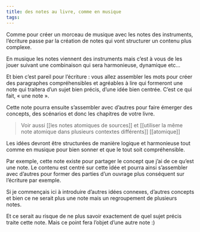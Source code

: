```yaml
---
title: des notes au livre, comme en musique
tags:
---
```

Comme pour créer un morceau de musique avec les notes des instruments, l’écriture passe par la création de notes qui vont structurer un contenu plus complexe.

En musique les notes viennent des instruments mais c’est à vous de les jouer suivant une combinaison qui sera harmonieuse, dynamique etc…

Et bien c’est pareil pour l’écriture : vous allez assembler les mots pour créer des paragraphes compréhensibles et agréables à lire qui formeront une note qui traitera d’un sujet bien précis, d’une idée bien centrée. C’est ce qui fait, « une note ».

Cette note pourra ensuite s’assembler avec d’autres pour faire émerger des concepts, des scénarios et donc les chapitres de votre livre. 

> Voir aussi [[les notes atomiques de sources]] et [[utiliser la même note atomique dans plusieurs contextes différents]] [[atomique]]

Les idées devront être structurées de manière logique et harmonieuse tout comme en musique pour bien sonner et que le tout soit compréhensible. 

Par exemple, cette note existe pour partager le concept que j’ai de ce qu’est une note. Le contenu est centré sur cette idée et pourra ainsi s’assembler avec d’autres pour former des parties d’un ouvrage plus conséquent sur l’écriture par exemple. 

Si je commençais ici à introduire d’autres idées connexes, d’autres concepts et bien ce ne serait plus une note mais un regroupement de plusieurs notes. 

Et ce serait au risque de ne plus savoir exactement de quel sujet précis traite cette note. Mais ce point fera l’objet d’une autre note :)